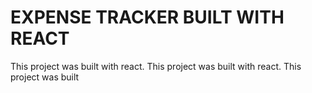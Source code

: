 # EXPENSE TRACKER BUILT WITH REACT

This project was built with react.
This project was built with react.
This project was built




